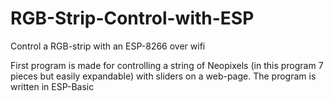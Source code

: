 # RGB-Strip-Control-with-ESP
Control a RGB-strip with an ESP-8266 over wifi

First program is made for controlling a
string of Neopixels (in this program 7 pieces
but easily expandable) with sliders on a web-page.
The program is written in ESP-Basic
